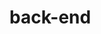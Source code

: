# back-end

<!-- anyone can browse classes
Restricted routes:

client login
client reserve a class
client search a class

instructor login
instructor create or edit a class
  -->
